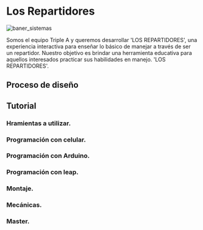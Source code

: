 
# Los Repartidores

![baner_sistemas](https://github.com/juananre/INTERACTIVOS_2_REPARTIDOR/assets/78058130/877eecbe-5c67-4cff-a330-01de991bdf4c)

Somos el equipo Triple A y queremos desarrollar 'LOS REPARTIDORES', una experiencia interactiva para enseñar lo básico de manejar a través de ser un repartidor. Nuestro objetivo es brindar una herramienta educativa para aquellos interesados practicar sus habilidades en manejo. 'LOS REPARTIDORES'.

## Proceso de diseño

## Tutorial

### Hramientas a utilizar.

### Programación con celular.

### Programación con Arduino.

### Programación con leap.

### Montaje.

### Mecánicas.

### Master.
